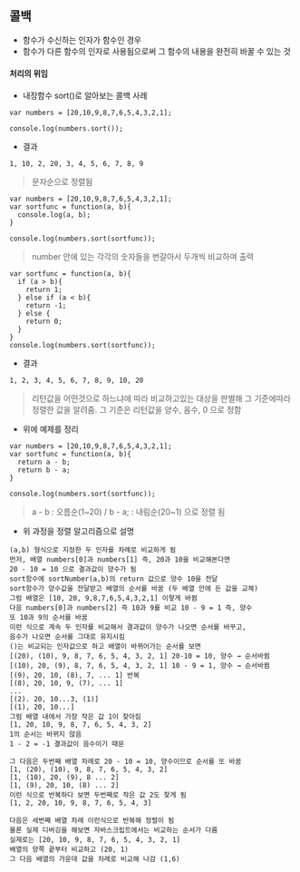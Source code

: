 ## 콜백
- 함수가 수신하는 인자가 함수인 경우
- 함수가 다른 함수의 인자로 사용됨으로써 그 함수의 내용을 완전히 바꿀 수 있는 것

#### 처리의 위임
- 내장함수 sort()로 알아보는 콜백 사례
```
var numbers = [20,10,9,8,7,6,5,4,3,2,1];

console.log(numbers.sort());
```
- 결과
```
1, 10, 2, 20, 3, 4, 5, 6, 7, 8, 9
```
> 문자순으로 정렬됨

```
var numbers = [20,10,9,8,7,6,5,4,3,2,1];
var sortfunc = function(a, b){
  console.log(a, b);
}

console.log(numbers.sort(sortfunc));
```
> number 안에 있는 각각의 숫자들을 번갈아서 두개씩 비교하며 출력

```
var sortfunc = function(a, b){
  if (a > b){
    return 1;
  } else if (a < b){
    return -1;
  } else {
    return 0;
  }
}
console.log(numbers.sort(sortfunc)); 
```
- 결과
```
1, 2, 3, 4, 5, 6, 7, 8, 9, 10, 20
```
> 리턴값을 어떤것으로 하느냐에 따라 비교하고있는 대상을 판별해 그 기준에따라 정렬한 값을 알려줌. 그 기준은 리턴값을 양수, 음수, 0 으로 정함

- 위에 예제를 정리
```
var numbers = [20,10,9,8,7,6,5,4,3,2,1];
var sortfunc = function(a, b){
  return a - b; 
  return b - a;
}

console.log(numbers.sort(sortfunc)); 
```
> a - b : 오름순(1~20) / b - a; : 내림순(20~1) 으로 정렬 됨

- 위 과정을 정렬 알고리즘으로 설명
```
(a,b) 형식으로 지정한 두 인자를 차례로 비교하게 됨
먼저, 배열 numbers[0]과 numbers[1] 즉, 20과 10을 비교해본다면
20 - 10 = 10 으로 결과값이 양수가 됨
sort함수에 sortNumber(a,b)의 return 값으로 양수 10을 전달
sort함수가 양수값을 전달받고 배열의 순서를 바꿈 (두 배열 안에 든 값을 교체)
그럼 배열은 [10, 20, 9,8,7,6,5,4,3,2,1] 이렇게 바뀜
다음 numbers[0]과 numbers[2] 즉 10과 9를 비교 10 - 9 = 1 즉, 양수
또 10과 9의 순서를 바꿈
이런 식으로 계속 두 인자를 비교해서 결과값이 양수가 나오면 순서를 바꾸고, 
음수가 나오면 순서를 그대로 유지시킴
()는 비교되는 인자값으로 하고 배열이 바뀌어가는 순서를 보면
[(20), (10), 9, 8, 7, 6, 5, 4, 3, 2, 1] 20-10 = 10, 양수 → 순서바뀜
[(10), 20, (9), 8, 7, 6, 5, 4, 3, 2, 1] 10 - 9 = 1, 양수 → 순서바뀜
[(9), 20, 10, (8), 7, ... 1] 반복
[(8), 20, 10, 9, (7), ... 1] 
...
[(2). 20, 10...3, (1)]
[(1), 20, 10...]
그럼 배열 내에서 가장 작은 값 1이 찾아짐
[1, 20, 10, 9, 8, 7, 6, 5, 4, 3, 2]
1의 순서는 바뀌지 않음
1 - 2 = -1 결과값이 음수이기 때문

그 다음은 두번째 배열 차례로 20 - 10 = 10, 양수이므로 순서를 또 바꿈
[1, (20), (10), 9, 8, 7, 6, 5, 4, 3, 2]
[1, (10), 20, (9), 8 ... 2]
[1, (9), 20, 10, (8) ... 2]
이런 식으로 반복하다 보면 두번째로 작은 값 2도 찾게 됨
[1, 2, 20, 10, 9, 8, 7, 6, 5, 4, 3]

다음은 세번째 배열 차례 이런식으로 반복해 정렬이 됨
물론 실제 디버깅을 해보면 자바스크립트에서는 비교하는 순서가 다름
실제로는 [20, 10, 9, 8, 7, 6, 5, 4, 3, 2, 1]
배열의 양쪽 끝부터 비교하고 (20, 1) 
그 다음 배열의 가운데 값을 차례로 비교해 나감 (1,6)
```
